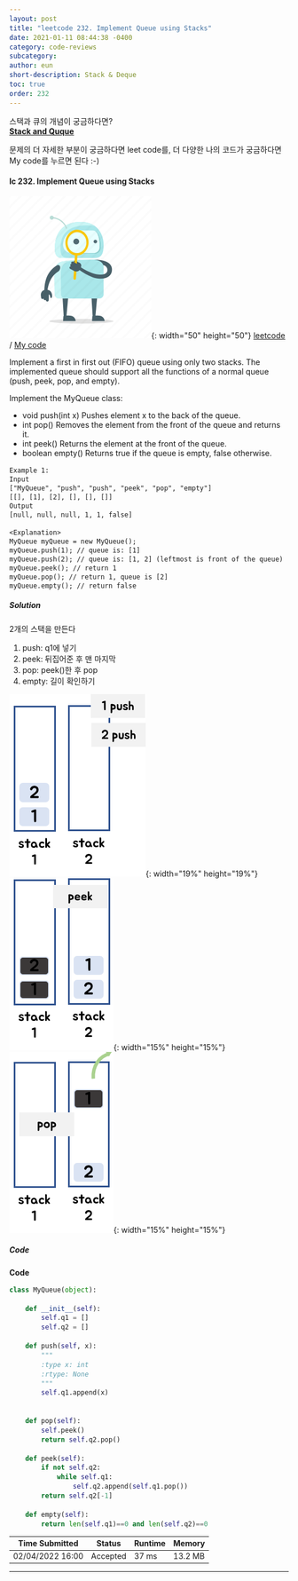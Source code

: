 ```yaml
---
layout: post
title: "leetcode 232. Implement Queue using Stacks"
date: 2021-01-11 08:44:38 -0400
category: code-reviews
subcategory: 
author: eun
short-description: Stack & Deque
toc: true
order: 232
---
```


스택과 큐의 개념이 궁금하다면?      
<a href="{{ site.url }}{{ site.baseurl }}/data-structure/stack-deque/">**Stack and Quque**</a>

문제의 더 자세한 부분이 궁금하다면 leet code를, 더 다양한 나의 코드가 궁금하다면 My code를 누르면 된다 :-)


#### lc 232. Implement Queue using Stacks
![Image Alt 텍스트](/assets/link.png){: width="50" height="50"} <a href="https://leetcode.com/problems/implement-queue-using-stacks/">leetcode</a>  /  <a href="https://github.com/JJungEEun/CodingTest/blob/main/interviews/chap9_%EC%8A%A4%ED%83%9D%2C%ED%81%90/chap09_24_%EC%8A%A4%ED%83%9D%EC%9D%84%20%EC%9D%B4%EC%9A%A9%ED%95%9C%20%EC%8A%A4%ED%83%9D%20%EA%B5%AC%ED%98%84.ipynb">  My code</a>

Implement a first in first out (FIFO) queue using only two stacks. The implemented queue should support all the functions of a normal queue (push, peek, pop, and empty).

Implement the MyQueue class:

- void push(int x) Pushes element x to the back of the queue.
- int pop() Removes the element from the front of the queue and returns it.
- int peek() Returns the element at the front of the queue.
- boolean empty() Returns true if the queue is empty, false otherwise.

```
Example 1:
Input
["MyQueue", "push", "push", "peek", "pop", "empty"]
[[], [1], [2], [], [], []]
Output
[null, null, null, 1, 1, false]

<Explanation>
MyQueue myQueue = new MyQueue();
myQueue.push(1); // queue is: [1]
myQueue.push(2); // queue is: [1, 2] (leftmost is front of the queue)
myQueue.peek(); // return 1
myQueue.pop(); // return 1, queue is [2]
myQueue.empty(); // return false
```

##### Solution
2개의 스택을 만든다
1. push: q1에 넣기
2. peek: 뒤집어준 후 맨 마지막 
3. pop: peek()한 후 pop
4. empty: 길이 확인하기   

![Image Alt 텍스트](/assets/images/cr03_05.png){: width="19%" height="19%"}  ![Image Alt 텍스트](/assets/images/cr03_06.png){: width="15%" height="15%"}  ![Image Alt 텍스트](/assets/images/cr03_07.png){: width="15%" height="15%"}  

##### Code
**Code**
```python
class MyQueue(object):

    def __init__(self):
        self.q1 = []
        self.q2 = []

    def push(self, x):
        """
        :type x: int
        :rtype: None
        """
        self.q1.append(x)
        

    def pop(self):
        self.peek()
        return self.q2.pop()

    def peek(self):
        if not self.q2:
            while self.q1:
                self.q2.append(self.q1.pop())
        return self.q2[-1]

    def empty(self):
        return len(self.q1)==0 and len(self.q2)==0
```

Time Submitted | Status | Runtime | Memory
---|---|---|---|
02/04/2022 16:00|Accepted|37 ms|13.2 MB


***